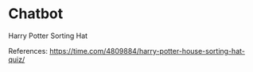 # Chatbot
Harry Potter Sorting Hat

References:
https://time.com/4809884/harry-potter-house-sorting-hat-quiz/

